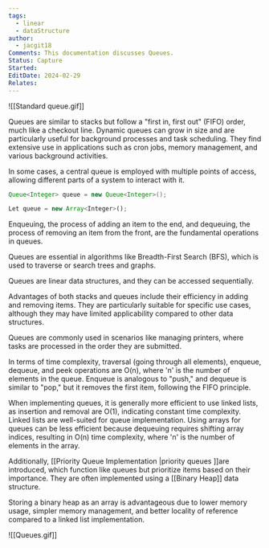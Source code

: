 ```yaml
---
tags:
  - linear
  - dataStructure
author:
  - jacgit18
Comments: This documentation discusses Queues.
Status: Capture
Started: 
EditDate: 2024-02-29
Relates:
---
```

![[Standard queue.gif]]


Queues are similar to stacks but follow a "first in, first out" (FIFO) order, much like a checkout line. Dynamic queues can grow in size and are particularly useful for background processes and task scheduling. They find extensive use in applications such as cron jobs, memory management, and various background activities.

In some cases, a central queue is employed with multiple points of access, allowing different parts of a system to interact with it.

```java
Queue<Integer> queue = new Queue<Integer>();  
```

```typescript
Let queue = new Array<Integer>(); 
```

Enqueuing, the process of adding an item to the end, and dequeuing, the process of removing an item from the front, are the fundamental operations in queues.

Queues are essential in algorithms like Breadth-First Search (BFS), which is used to traverse or search trees and graphs.

Queues are linear data structures, and they can be accessed sequentially.

Advantages of both stacks and queues include their efficiency in adding and removing items. They are particularly suitable for specific use cases, although they may have limited applicability compared to other data structures.

Queues are commonly used in scenarios like managing printers, where tasks are processed in the order they are submitted.

In terms of time complexity, traversal (going through all elements), enqueue, dequeue, and peek operations are O(n), where 'n' is the number of elements in the queue. Enqueue is analogous to "push," and dequeue is similar to "pop," but it removes the first item, following the FIFO principle.

When implementing queues, it is generally more efficient to use linked lists, as insertion and removal are O(1), indicating constant time complexity. Linked lists are well-suited for queue implementation. Using arrays for queues can be less efficient because dequeuing requires shifting array indices, resulting in O(n) time complexity, where 'n' is the number of elements in the array.

Additionally, [[Priority Queue Implementation |priority queues ]]are introduced, which function like queues but prioritize items based on their importance. They are often implemented using a [[Binary Heap]]  data structure.

Storing a binary heap as an array is advantageous due to lower memory usage, simpler memory management, and better locality of reference compared to a linked list implementation.


![[Queues.gif]]